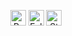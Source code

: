 
<p align="center">
  <img height="25" src="https://api.visitorbadge.io/api/VisitorHit?user=strawberryph&countColorcountColor&countColor=%23006EFF" alt="Profile Views"/>
  <img height="25" src="https://img.shields.io/github/followers/strawberryph?color=4a12ba&style=for-the-badge&logo=github&label=Follow" alt="Followers"/>
  <img height="25" src="https://img.shields.io/github/stars/strawberryph?color=f429ff&style=for-the-badge&logo=github&label=Stars" alt="Stars"/>
</p>

